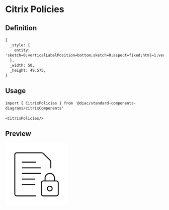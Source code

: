 # Citrix Policies

## Definition

```
{
  _style: { 
    entity: 'sketch=0;verticalLabelPosition=bottom;sketch=0;aspect=fixed;html=1;verticalAlign=top;strokeColor=none;fillColor=#000000;align=center;outlineConnect=0;pointerEvents=1;shape=mxgraph.citrix2.citrix_policies;',
  },
  _width: 50,
  _height: 49.575,
}
```

## Usage

```
import { CitrixPolicies } from '@diac/standard-components-diagrams/citrixComponents'

<CitrixPolicies/>
```

## Preview

<img src="./citrix-policies.png" width="200"/>
